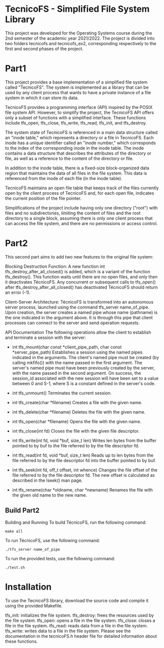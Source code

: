 # TecnicoFS - Simplified File System Library


This project was developed for the Operating Systems course during the 2nd semester of the academic year 2021/2022. The project is divided into two folders tecnicofs and tecnicofs_ex2, corresponding respectively to the first and second phases of the project.


# Part1

This project provides a base implementation of a simplified file system called "TecnicoFS". The system is implemented as a library that can be used by any client process that wants to have a private instance of a file system in which it can store its data.

TecnicoFS provides a programming interface (API) inspired by the POSIX file system API. However, to simplify the project, the TecnicoFS API offers only a subset of functions with a simplified interface. These functions include tfs_open, tfs_close, tfs_write, tfs_read, tfs_init, and tfs_destroy.

The system state of TecnicoFS is referenced in a main data structure called an "inode table," which represents a directory or a file in TecnicoFS. Each inode has a unique identifier called an "inode number," which corresponds to the index of the corresponding inode in the inode table. The inode contains a data structure that describes the attributes of the directory or file, as well as a reference to the content of the directory or file.

In addition to the inode table, there is a fixed-size block-organized data region that maintains the data of all files in the file system. This data is referenced from the inode of each file (in the inode table).

TecnicoFS maintains an open file table that keeps track of the files currently open by the client process of TecnicoFS and, for each open file, indicates the current position of the file pointer.

Simplifications of the project include having only one directory ("root") with files and no subdirectories, limiting the content of files and the root directory to a single block, assuming there is only one client process that can access the file system, and there are no permissions or access control.

# Part2

This second part aims to add two new features to the original file system:

Blocking Destruction Function: A new function int tfs_destroy_after_all_closed() is added, which is a variant of the function tfs_destroy(). This function waits until there are no open files, and only then it deactivates TécnicoFS. Any concurrent or subsequent calls to tfs_open() after tfs_destroy_after_all_closed() has deactivated TécnicoFS should return an error (-1).

Client-Server Architecture: TécnicoFS is transformed into an autonomous server process, launched using the command tfs_server name_of_pipe. Upon creation, the server creates a named pipe whose name (pathname) is the one indicated in the argument above. It is through this pipe that client processes can connect to the server and send operation requests.

API Documentation
The following operations allow the client to establish and terminate a session with the server:

* int tfs_mount(char const *client_pipe_path, char const *server_pipe_path)
Establishes a session using the named pipes indicated in the arguments. The client's named pipe must be created (by calling mkfifo()) with the name passed in the first argument. The server's named pipe must have been previously created by the server, with the name passed in the second argument. On success, the session_id associated with the new session will have been set to a value between 0 and S-1, where S is a constant defined in the server's code.

* int tfs_unmount()
Terminates the current session.

* int tfs_create(char *filename)
Creates a file with the given name.

* int tfs_delete(char *filename)
Deletes the file with the given name.

* int tfs_open(char *filename)
Opens the file with the given name.

* int tfs_close(int fd)
Closes the file with the given file descriptor.

* int tfs_write(int fd, void *buf, size_t len)
Writes len bytes from the buffer pointed to by buf to the file referred to by the file descriptor fd.

* int tfs_read(int fd, void *buf, size_t len)
Reads up to len bytes from the file referred to by the file descriptor fd into the buffer pointed to by buf.

* int tfs_seek(int fd, off_t offset, int whence)
Changes the file offset of the file referred to by the file descriptor fd. The new offset is calculated as described in the lseek() man page.

*  int tfs_rename(char *oldname, char *newname)
Renames the file with the given old name to the new name.



## Build Part2



Building and Running
To build TécnicoFS, run the following command:


`make all`


To run TécnicoFS, use the following command:

`./tfs_server name_of_pipe`

To run the provided tests, use the following command:

`./test.sh`

# Installation
To use the TecnicoFS library, download the source code and compile it using the provided Makefile. 

tfs_init: initializes the file system.
tfs_destroy: frees the resources used by the file system.
tfs_open: opens a file in the file system.
tfs_close: closes a file in the file system.
tfs_read: reads data from a file in the file system.
tfs_write: writes data to a file in the file system.
Please see the documentation in the tecnicoFS.h header file for detailed information about these functions.


